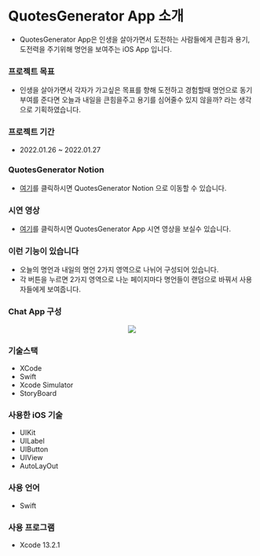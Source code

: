 # QuotesGenerator App 소개
- QuotesGenerator App은 인생을 살아가면서 도전하는 사람들에게 큰힘과 용기, 도전력을 주기위해 명언을 보여주는 iOS App 입니다.

### 프로젝트 목표
- 인생을 살아가면서 각자가 가고싶은 목표를 향해 도전하고 경험할때 명언으로 동기부여를 준다면 오늘과 내일을 큰힘을주고 용기를 심어줄수 있지 않을까? 라는 생각으로 기획하였습니다.

### 프로젝트 기간
- 2022.01.26 ~ 2022.01.27

### QuotesGenerator Notion
- [여기](https://www.notion.so/App-5fd5eb6ddecc4e2dbb967b3a0c1971de?pvs=4)를 클릭하시면 QuotesGenerator Notion 으로 이동할 수 있습니다. 

### 시연 영상
- [여기](https://youtu.be/ZQRbCzOt1Z0)를 클릭하시면 QuotesGenerator App 시연 영상을 보실수 있습니다.

### 이런 기능이 있습니다
- 오늘의 명언과 내일의 명언 2가지 영역으로 나뉘어 구성되어 있습니다.
- 각 버튼을 누르면 2가지 영역으로 나눈 페이지마다 명언들이 랜덤으로 바꿔서 사용자들에게 보여줍니다.

### Chat App 구성
<div align="center">
<img src="https://github.com/rlatjdgh9612/QuotesGenerator/assets/78453933/6816b827-e4c6-4f82-819e-5d991cd2d73b">
</div>

### 기술스택
- XCode
- Swift
- Xcode Simulator
- StoryBoard

### 사용한 iOS 기술
- UIKit
- UILabel
- UIButton
- UIView
- AutoLayOut

### 사용 언어
- Swift

### 사용 프로그램
- Xcode 13.2.1
